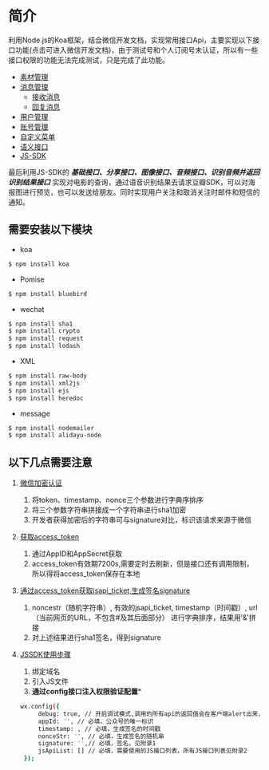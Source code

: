 # 简介
利用Node.js的Koa框架，结合微信开发文档，实现常用接口Api，主要实现以下接口功能(点击可进入微信开发文档)，由于测试号和个人订阅号未认证，所以有一些接口权限的功能无法完成测试，只是完成了此功能。

- [素材管理](https://mp.weixin.qq.com/wiki/5/963fc70b80dc75483a271298a76a8d59.html)
- [消息管理](https://mp.weixin.qq.com/wiki?t=resource/res_main&id=mp1421140453&token=&lang=zh_CN)
  - [接收消息](https://mp.weixin.qq.com/wiki/10/79502792eef98d6e0c6e1739da387346.html)
  - [回复消息](https://mp.weixin.qq.com/wiki/14/89b871b5466b19b3efa4ada8e577d45e.html)
- [用户管理](https://mp.weixin.qq.com/wiki/0/56d992c605a97245eb7e617854b169fc.html)
- [账号管理](https://mp.weixin.qq.com/wiki?t=resource/res_main&id=mp1443433542&token=&lang=zh_CN)
- [自定义菜单](https://mp.weixin.qq.com/wiki/13/43de8269be54a0a6f64413e4dfa94f39.html)
- [语义接口](https://mp.weixin.qq.com/wiki/0/0ce78b3c9524811fee34aba3e33f3448.html)
- [JS-SDK](https://mp.weixin.qq.com/wiki/7/aaa137b55fb2e0456bf8dd9148dd613f.html)

最后利用JS-SDK的 ***基础接口、分享接口、图像接口、音频接口、识别音频并返回识别结果接口*** 实现对电影的查询，通过语音识别结果去请求豆瓣SDK，可以对海报图进行预览，也可以发送给朋友。同时实现用户关注和取消关注时邮件和短信的通知。


## 需要安装以下模块
- koa
```sh
$ npm install koa
```
- Pomise
```sh
$ npm install bluebird
```
- wechat
```sh
$ npm install sha1
$ npm install crypto
$ npm install request
$ npm install lodash
```
- XML
```sh
$ npm install raw-body
$ npm install xml2js
$ npm install ejs
$ npm install heredoc
```
- message
```sh
$ npm install nodemailer
$ npm install alidayu-node
```
## 以下几点需要注意
1. [微信加密认证](https://mp.weixin.qq.com/wiki?t=resource/res_main&id=mp1421135319&token=&lang=zh_CN)   

   1. 将token、timestamp、nonce三个参数进行字典序排序
   2. 将三个参数字符串拼接成一个字符串进行sha1加密
   3. 开发者获得加密后的字符串可与signature对比，标识该请求来源于微信
   
2. [获取access_token](https://mp.weixin.qq.com/wiki?t=resource/res_main&id=mp1421140183&token=&lang=zh_CN)

   1. 通过AppID和AppSecret获取
   2. access_token有效期7200s,需要定时去刷新，但是接口还有调用限制，所以得将access_token保存在本地
   
3. [通过access_token获取jsapi_ticket,生成签名signature](https://mp.weixin.qq.com/wiki?t=resource/res_main&id=mp1421141115&token=&lang=zh_CN)

   1. noncestr（随机字符串）, 有效的jsapi_ticket, timestamp（时间戳）, url（当前网页的URL，不包含#及其后面部分） 进行字典排序，结果用'&'拼接
   2. 对上述结果进行sha1签名，得到signature
   
4. [JSSDK使用步骤](https://mp.weixin.qq.com/wiki?t=resource/res_main&id=mp1421141115&token=&lang=zh_CN)
   1. 绑定域名
   2. 引入JS文件
   3. **通过config接口注入权限验证配置***
   
   ```sh
   wx.config({
        debug: true, // 开启调试模式,调用的所有api的返回值会在客户端alert出来，若要查看传入的参数，可以在pc端打开，参数信息会通过log打出，仅在pc端时才会打印。
        appId: '', // 必填，公众号的唯一标识
        timestamp: , // 必填，生成签名的时间戳
        nonceStr: '', // 必填，生成签名的随机串
        signature: '',// 必填，签名，见附录1
        jsApiList: [] // 必填，需要使用的JS接口列表，所有JS接口列表见附录2
    });
   ```



